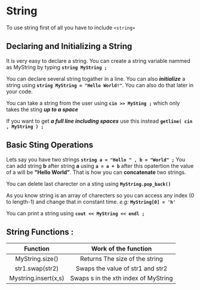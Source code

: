
# String

To use string first of all you have to include ` <string> `

## Declaring and Initializing a String 
It is very easy to declare a string. You can create a string variable nammed as MyString by typing **` string MyString ; `**

You can declare several string togather in a line. You can also _**initialize**_ a string using **` string MyString = "Hello World!" `**. 
You can also do that later in your code.

You can take a string from the user using **` cin >> MySting ; `** which only takes the sting _**up to a space**_

If you want to get _**a full line including spaces**_ use this instead  **` getline( cin , MyString ) ; `**

## Basic Sting Operations

Lets say you have two strings **` string a = "Hello " , b = "World" ; `** You can add string **b** after string **a** using **` a = a + b `**
after this opatertion the value of a will be **"Hello World"**. 
That is how you can **concatenate** two strings.

You can delete last charecter on a sting using **` MyString.pop_back() `**

As you know string is an array of charecters so you can access any index (0 to length-1) and change that in constant time. _e.g:_ **` MyString[0] = 'h' `**

You can print a string using **` cout << MyString << endl ; `**

## String Functions :

|       Function       |          Work of the function         |
|:--------------------:|:-------------------------------------:|
|    MyString.size()   |     Returns The size of the string    |
|    str1.swap(str2)   |   Swaps the value of str1 and str2    |
| Mystring.insert(x,s) | Swaps s in the xth index of MyString  |
